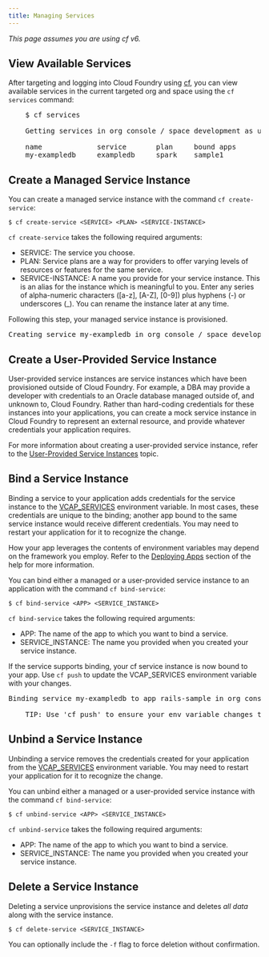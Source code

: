 ```yaml
---
title: Managing Services
---
```

_This page assumes you are using cf v6._

## <a id='viewing-services'></a> View Available Services ##

After targeting and logging into Cloud Foundry using
[cf](../installcf/cf.html), you can view available services in the
current targeted org and space using the `cf services` command:

<pre class='terminal'>
	$ cf services

	Getting services in org console / space development as user@example.org... OK

	name             service       plan     bound apps
	my-exampledb     exampledb     spark    sample1
</pre>

## <a id='create'></a>Create a Managed Service Instance ##

You can create a managed service instance with the command `cf create-service`:

```
$ cf create-service <SERVICE> <PLAN> <SERVICE-INSTANCE>
```

`cf create-service` takes the following required arguments:

* SERVICE: The service you choose.
* PLAN: Service plans are a way for providers to offer varying levels
of resources or features for the same service.
* SERVICE-INSTANCE: A name you provide for your service instance. This
is an alias for the instance which is meaningful to you. Enter any series of alpha-numeric
characters ([a-z], [A-Z], [0-9]) plus hyphens (-) or underscores (\_). You can rename the instance later at any time.

Following this step, your managed service instance is provisioned.

<pre class="terminal">
Creating service my-exampledb in org console / space development as user@example.com... OK
</pre>

## <a id='user-provided'></a>Create a User-Provided Service Instance ##

User-provided service instances are service instances which have been provisioned outside of Cloud Foundry. For example, a DBA may provide a developer with credentials to an Oracle database managed outside of, and unknown to, Cloud Foundry. Rather than hard-coding credentials for these instances into your applications, you can create a mock service instance in Cloud Foundry to represent an external resource, and provide whatever credentials your application requires.

For more information about creating a user-provided service instance, refer to the [User-Provided Service Instances](./user-provided.html) topic.

## <a id='bind'></a>Bind a Service Instance ##

Binding a service to your application adds credentials for the service instance to the [VCAP\_SERVICES](../deploy-apps/environment-variable.html) environment variable. In most cases, these credentials are unique to the binding; another app bound to the same service instance would receive different credentials. You may need to restart your application for it to recognize the change.

How your app leverages the contents of environment variables may depend on the framework you employ. Refer to the [Deploying Apps](../deploy-apps/) section of the help for more information.

You can bind either a managed or a user-provided service instance to an application with the command `cf bind-service`:

```
$ cf bind-service <APP> <SERVICE_INSTANCE>
```

`cf bind-service` takes the following required arguments:

* APP: The name of the app to which you want to bind a service.
* SERVICE_INSTANCE: The name you provided when you created your service instance.

If the service supports binding, your cf service instance is now
bound to your app. Use `cf push` to update the VCAP_SERVICES
environment variable with your changes.

<pre class="terminal">
Binding service my-exampledb to app rails-sample in org console / space development as user@example.com... OK

	TIP: Use 'cf push' to ensure your env variable changes take effect
</pre>

## <a id='unbind'></a>Unbind a Service Instance ##

Unbinding a service removes the credentials created for your application from the [VCAP\_SERVICES](../deploy-apps/environment-variable.html) environment variable. You may need to restart your application for it to recognize the change.

You can unbind either a managed or a user-provided service instance with the command `cf bind-service`:

```
$ cf unbind-service <APP> <SERVICE_INSTANCE>
```

`cf unbind-service` takes the following required arguments:

* APP: The name of the app to which you want to bind a service.
* SERVICE_INSTANCE: The name you provided when you created your service instance.

## <a id='delete'></a>Delete a Service Instance ##

Deleting a service unprovisions the service instance and deletes *all data* along with the service instance.

```
$ cf delete-service <SERVICE_INSTANCE>
```
You can optionally include the `-f` flag to force deletion without confirmation.
